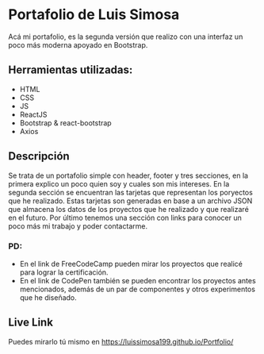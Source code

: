 # Portafolio de Luis Simosa

Acá mi portafolio, es la segunda versión que realizo con una interfaz un poco más moderna apoyado en Bootstrap.

## Herramientas utilizadas:

- HTML
- CSS
- JS
- ReactJS
- Bootstrap & react-bootstrap
- Axios

## Descripción

Se trata de un portafolio simple con header, footer y tres secciones, en la primera explico un poco quien soy y cuales son mis intereses. En la segunda sección se encuentran las tarjetas que representan los poryectos que he realizado. Estas tarjetas son generadas en base a un archivo JSON que almacena los datos de los proyectos que he realizado y que realizaré en el futuro. Por último tenemos una sección con links para conocer un poco más mi trabajo y poder contactarme.

### PD:
- En el link de FreeCodeCamp pueden mirar los proyectos que realicé para lograr la certificación.
- En el link de CodePen también se pueden encontrar los proyectos antes mencionados, además de un par de componentes y otros experimentos que he diseñado.

## Live Link

Puedes mirarlo tú mismo en https://luissimosa199.github.io/Portfolio/
